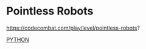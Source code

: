 # Pointless Robots

https://codecombat.com/play/level/pointless-robots?

[PYTHON](PointlessRobots.py)
